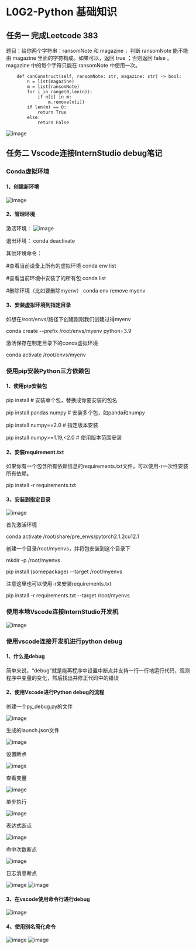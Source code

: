 # L0G2-Python 基础知识

## 任务一 完成Leetcode 383

题目：给你两个字符串：ransomNote 和 magazine ，判断 ransomNote 能不能由 magazine 里面的字符构成。如果可以，返回 true ；否则返回 false 。magazine 中的每个字符只能在 ransomNote 中使用一次。

```class Solution:
    def canConstruct(self, ransomNote: str, magazine: str) -> bool:
        n = list(magazine)
        m = list(ransomNote)
        for i in range(0,len(n)):
            if n[i] in m:
                m.remove(n[i])
        if len(m) == 0:
            return True
        else:
            return False
```
![image](https://github.com/user-attachments/assets/f3b9d9c3-236b-4bd8-b17d-826d9f62ae88)



## 任务二 Vscode连接InternStudio debug笔记

### Conda虚拟环境
#### 1、创建新环境

![image](https://github.com/user-attachments/assets/fabf82e6-8b95-4c02-8f5b-ffe9219754d8)

#### 2、管理环境

激活环境：
![image](https://github.com/user-attachments/assets/e8deb583-d6b8-443e-9cc6-dab274fbdc56)

退出环境：
conda deactivate

其他环境命令：

#查看当前设备上所有的虚拟环境
conda env list

#查看当前环境中安装了的所有包
conda list

#删除环境（比如要删除myenv）
conda env remove myenv

#### 3、安装虚拟环境到指定目录

如想在/root/envs/路径下创建刚刚我们创建过得myenv

conda create --prefix /root/envs/myenv python=3.9

激活保存在制定目录下的conda虚拟环境

conda activate /root/envs/myenv

### 使用pip安装Python三方依赖包

#### 1、使用pip安装包

pip install <somepackage> # 安装单个包，<somepackage>替换成你要安装的包名

pip install pandas numpy # 安装多个包，如panda和numpy

pip install numpy==2.0 # 指定版本安装

pip install numpy>=1.19,<2.0 # 使用版本范围安装


#### 2、安装requirement.txt

如果你有一个包含所有依赖信息的requirements.txt文件，可以使用-r一次性安装所有依赖。

pip install -r requirements.txt

#### 3、安装到指定目录

![image](https://github.com/user-attachments/assets/24c8bceb-1c77-4f9c-ab9a-9f0598fb00f2)

首先激活环境

conda activate /root/share/pre_envs/pytorch2.1.2cu12.1

创建一个目录/root/myenvs，并将包安装到这个目录下

mkdir -p /root/myenvs

pip install (somepackage) --target /root/myenvs

注意这里也可以使用-r来安装requirements.txt

pip install -r requirements.txt --target /root/myenvs

### 使用本地Vscode连接InternStudio开发机

![image](https://github.com/user-attachments/assets/2bf804c7-447f-4b50-bd12-ad198b169309)

### 使用vscode连接开发机进行python debug

#### 1、什么是debug

简单来说，“debug”就是能再程序中设置中断点并支持一行一行地运行代码，观测程序中变量的变化，然后找出并修正代码中的错误

#### 2、使用Vscode进行Python debug的流程

创建一个py_debug.py的文件

![image](https://github.com/user-attachments/assets/5454373f-7e59-4fa6-a8eb-df9279fed4ba)

生成的launch.json文件

![image](https://github.com/user-attachments/assets/81386a47-5d87-48bf-88b4-4dd0b6349212)

设置断点

![image](https://github.com/user-attachments/assets/5df1cc00-7a80-48cb-a1ee-5eb2fa493571)

查看变量

![image](https://github.com/user-attachments/assets/a2df8eef-2f61-4d11-adb6-e5a2cb631875)

单步执行

![image](https://github.com/user-attachments/assets/88980130-dd6d-44f3-9d29-ef6a20d2bb20)

表达式断点

![image](https://github.com/user-attachments/assets/5e9c4b61-be91-4694-9956-01a71ef71469)

命中次数断点

![image](https://github.com/user-attachments/assets/9e4323ef-dec8-43a0-97f8-e6f929fd86cd)

日志消息断点

![image](https://github.com/user-attachments/assets/ec863b9f-93c0-4acc-a301-3dfbe8a2b633)
![image](https://github.com/user-attachments/assets/1903895c-8e94-465e-8ac5-fb507194426b)

#### 3、在vscode使用命令行进行debug

![image](https://github.com/user-attachments/assets/a0bc23dc-2549-4927-a5c2-e01097a6b7ad)

#### 4、使用别名简化命令

![image](https://github.com/user-attachments/assets/36f42b45-71c5-47aa-8140-ae29b557045e)
![image](https://github.com/user-attachments/assets/4e00d782-2398-444a-8dfd-da1b62aa11e4)









